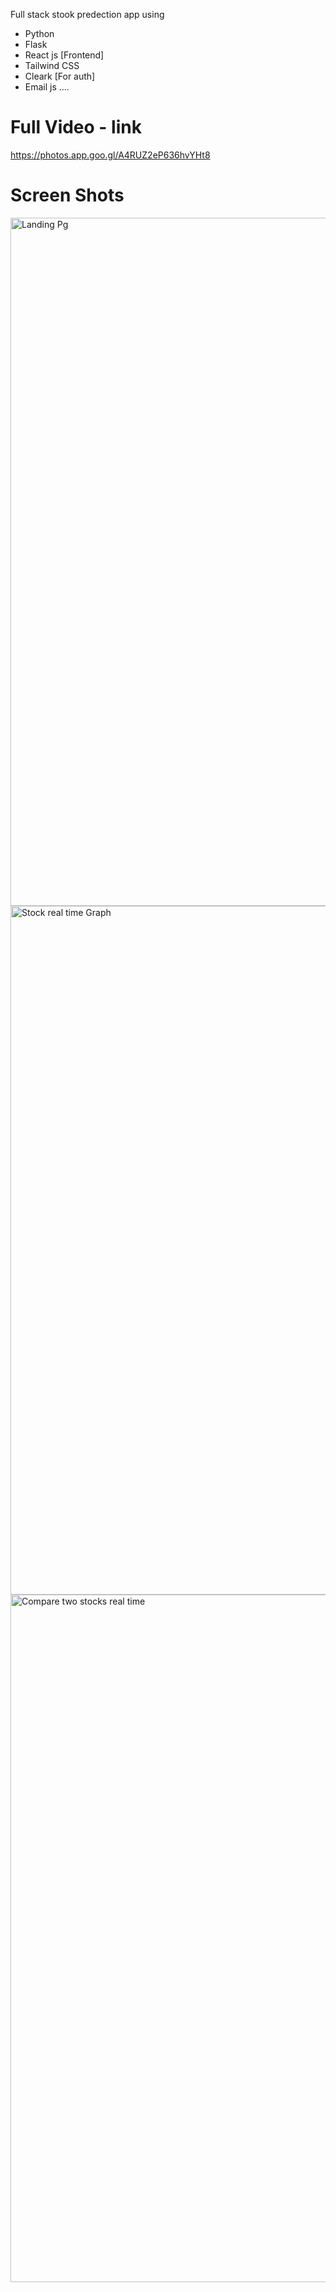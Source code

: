 <!-- ========================= TODO's ========================= -->

<!-- ======== Backend ========

1. aap.py - predict(5 sec delay) = [Uncomment it]
2. GOOGLE API NOT PROPER IN CASE OF PREDICE

-->

<!--  ======== Frontend ========

1. Footer
2. Nav Link - Contack,stock and About pg

-->
<!-- ========================= TODO's ========================= -->

<!-- # Stock Data Visualization and Prediction API

## Overview

This API provides endpoints for visualizing stock data, comparing stock performances, and predicting future stock prices. It's built using Flask and supports CORS, making it suitable for integration with web applications.

## Getting Started

### Prerequisites

- Python 3.x
- Flask
- Flask-CORS

### Installation

1. Clone the repository or download the source code.
2. Install the required Python packages:

show the graph , which will have output like
This endpoint will have one input stock name
{
"2024-02-01": "100.00",
"2024-02-02": "102.50",
"2024-02-03": "105.20",
"2024-02-04": "108.00",
"2024-02-05": "109.75",
....
}

graph comaparison
this endpoint will have two input stock_name1, stock_name2
{
"stock_name1": {
"2024-02-01": "100.00",
"2024-02-02": "102.50",
"2024-02-03": "105.20",
"2024-02-04": "108.00",
"2024-02-05": "109.75"
},
"stock_name2": {
"2024-02-01": "1500.00",
"2024-02-02": "1510.00",
"2024-02-03": "1520.00",
"2024-02-04": "1530.00",
"2024-02-05": "1550.00"
}
}

graphs stock prediction
this endpoint will have an input which is no of days to predict and stock name .
the output will be
{
"past_data": {
"2024-02-01": "100.00",
"2024-02-02": "102.50",
"2024-02-03": "105.20",
"2024-02-04": "108.00",
"2024-02-05": "109.75"
},
"future_data": {
"2024-02-06": "112.30",
"2024-02-07": "115.00",
"2024-02-08": "117.50"
}
} -->

Full stack stook predection app using 
- Python
- Flask
- React js [Frontend]
- Tailwind CSS
- Cleark [For auth]
- Email js ....

# Full Video - link
https://photos.app.goo.gl/A4RUZ2eP636hvYHt8

# Screen Shots
<img width="1101" alt="Landing Pg" src="https://github.com/Githubak2002/Stock_Prediction_Website/assets/109411443/c2095211-2a21-4082-b912-76647d7dd336">

<img width="1102" alt="Stock real time Graph " src="https://github.com/Githubak2002/Stock_Prediction_Website/assets/109411443/09cb5080-03fe-4da0-9fdd-eb3e6ab260b5">

<img width="1100" alt="Compare two stocks real time" src="https://github.com/Githubak2002/Stock_Prediction_Website/assets/109411443/2aaeaa3e-50d0-4702-983b-97ea6dd7fab6">






